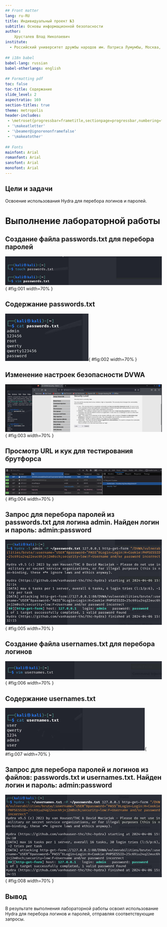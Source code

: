 ```yaml
---
## Front matter
lang: ru-RU
title: Индивидуальный проект №3
subtitle: Основы информационной безопасности
author:
	Хрусталев Влад Николаевич
institute:
  - Российский университет дружбы народов им. Патриса Лумумбы, Москва, Россия

## i18n babel
babel-lang: russian
babel-otherlangs: english

## Formatting pdf
toc: false
toc-title: Содержание
slide_level: 2
aspectratio: 169
section-titles: true
theme: metropolis
header-includes:
 - \metroset{progressbar=frametitle,sectionpage=progressbar,numbering=fraction}
 - '\makeatletter'
 - '\beamer@ignorenonframefalse'
 - '\makeatother'

## Fonts
mainfont: Arial
romanfont: Arial
sansfont: Arial
monofont: Arial
---
```


## Цели и задачи

Освоение использования Hydra для перебора логинов и паролей.

# Выполнение лабораторной работы

## Создание файла passwords.txt для перебора паролей

![Создание файла passwords.txt](image/1.jpg){ #fig:001 width=70% }

## Содержание passwords.txt 

![Содержание passwords.txt](image/2.jpg){ #fig:002 width=70% }

## Изменение настроек безопасности DVWA

![Изменение настроек безопасности DVWA](image/3.jpg){ #fig:003 width=70% }

## Просмотр URL и кук для тестирования брутфорса

![Просмотр URL и кук для тестирования брутфорса](image/4.jpg){ #fig:004 width=70% }

## Запрос для перебора паролей из passwords.txt для логина admin. Найден логин и пароль: admin:password

![Запрос для перебора паролей](image/5.jpg){ #fig:005 width=70% }

## Создание файла usernames.txt для перебора логинов

![Создание файла usernames.txt](image/6.jpg){ #fig:006 width=70% }

## Содержание usernames.txt 

![Содержание usernames.txt](image/7.jpg){ #fig:007 width=70% }

## Запрос для перебора паролей и логинов из файлов: passwords.txt и usernames.txt. Найден логин и пароль: admin:password

![Запрос для перебора паролей и логинов](image/8.jpg){ #fig:008 width=70% }

## Вывод

В результате выполнения лабораторной работы освоил использование Hydra для перебора логинов и паролей, отправляя соответствующие запросы.